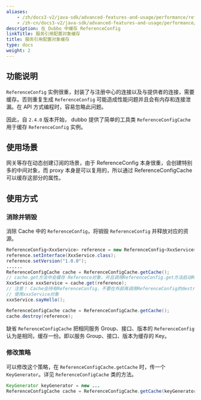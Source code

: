 ```yaml
---
aliases:
    - /zh/docs3-v2/java-sdk/advanced-features-and-usage/performance/reference-config-cache/
    - /zh-cn/docs3-v2/java-sdk/advanced-features-and-usage/performance/
description: 在 Dubbo 中缓存 ReferenceConfig
linkTitle: 服务引用配置对象缓存
title: 服务引用配置对象缓存
type: docs
weight: 2
---
```




   
## 功能说明

`ReferenceConfig` 实例很重，封装了与注册中心的连接以及与提供者的连接，需要缓存。否则重复生成 `ReferenceConfig` 可能造成性能问题并且会有内存和连接泄漏。在 API 方式编程时，容易忽略此问题。

因此，自 `2.4.0` 版本开始， dubbo 提供了简单的工具类 `ReferenceConfigCache`用于缓存 `ReferenceConfig` 实例。

## 使用场景

网关等存在动态创建订阅的场景，由于 ReferenceConfig 本身很重，会创建特别多的中间对象，而 proxy 本身是可以复用的，所以通过 ReferenceConfigCache 可以缓存这部分的属性。

## 使用方式

### 消除并销毁
消除 Cache 中的 `ReferenceConfig`，将销毁 `ReferenceConfig` 并释放对应的资源。
```java  
ReferenceConfig<XxxService> reference = new ReferenceConfig<XxxService>();  
reference.setInterface(XxxService.class);  
reference.setVersion("1.0.0");  
......  
ReferenceConfigCache cache = ReferenceConfigCache.getCache();  
// cache.get方法中会缓存 Reference对象，并且调用ReferenceConfig.get方法启动ReferenceConfig  
XxxService xxxService = cache.get(reference);  
// 注意！ Cache会持有ReferenceConfig，不要在外部再调用ReferenceConfig的destroy方法，导致Cache内的ReferenceConfig失效！  
// 使用xxxService对象  
xxxService.sayHello();  
```
```java  
ReferenceConfigCache cache = ReferenceConfigCache.getCache();  
cache.destroy(reference);  
```   
缺省 `ReferenceConfigCache` 把相同服务 Group、接口、版本的 `ReferenceConfig` 认为是相同，缓存一份。即以服务 Group、接口、版本为缓存的 Key。

### 修改策略
可以修改这个策略，在 `ReferenceConfigCache.getCache` 时，传一个 `KeyGenerator`。详见 `ReferenceConfigCache` 类的方法。
```java  
KeyGenerator keyGenerator = new ...  
ReferenceConfigCache cache = ReferenceConfigCache.getCache(keyGenerator);  
```